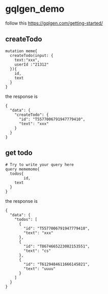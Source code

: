 # gqlgen_demo

follow this https://gqlgen.com/getting-started/

## createTodo
```
mutation meme{
  createTodo(input: {
    text:"xxx",
    userId :"21312"
  }){
	id,
    text
  }
}

```
the response is
```
{
  "data": {
    "createTodo": {
      "id": "T5577006791947779410",
      "text": "xxx"
    }
  }
}

```

## get todo
```
# Try to write your query here
query mememomo{
  todos{
		id,
    text
  }
}

```
the response is
```
{
  "data": {
    "todos": [
      {
        "id": "T5577006791947779410",
        "text": "xxx"
      },
      {
        "id": "T8674665223082153551",
        "text": "cs"
      },
      {
        "id": "T6129484611666145821",
        "text": "uuuu"
      }
    ]
  }
}

```
